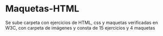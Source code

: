 # Maquetas-HTML
Se sube carpeta con ejercicios de HTML, css y maquetas verificadas en W3C, con carpeta de imágenes y consta de 15 ejercicios y 4 maquetas 
